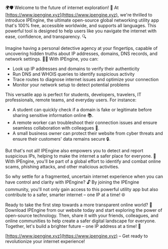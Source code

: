 🌍🛡️ Welcome to the future of internet exploration! 🚀 At [https://www.ipengine.xyz](https://www.ipengine.xyz), we're thrilled to introduce IPEngine, the ultimate open-source global networking utility app that's 100% free, accessible worldwide, and supports all languages. This powerful tool is designed to help users like you navigate the internet with ease, confidence, and transparency. 🔍

Imagine having a personal detective agency at your fingertips, capable of uncovering hidden truths about IP addresses, domains, DNS records, and network settings. 🕵️‍♀️ With IPEngine, you can:

* Look up IP addresses and domains to verify their authenticity
* Run DNS and WHOIS queries to identify suspicious activity
* Trace routes to diagnose internet issues and optimize your connection
* Monitor your network setup to detect potential problems

This versatile app is perfect for students, developers, travelers, IT professionals, remote teams, and everyday users. For instance:

* A student can quickly check if a domain is fake or legitimate before sharing sensitive information online 📚.
* A remote worker can troubleshoot their connection issues and ensure seamless collaboration with colleagues 💼.
* A small business owner can protect their website from cyber threats and ensure their customers' data remains secure 🔒.

But that's not all! IPEngine also empowers you to detect and report suspicious IPs, helping to make the internet a safer place for everyone. 🚨 With IPEngine, you'll be part of a global effort to identify and combat online scams, phishing attacks, and other malicious activities.

So why settle for a fragmented, uncertain internet experience when you can have control and clarity with IPEngine? 🔓 By joining the IPEngine community, you'll not only gain access to this powerful utility app but also contribute to a safer, smarter internet – one IP at a time! 🌐

Ready to take the first step towards a more transparent online world? 💪 Download IPEngine from our website today and start exploring the power of open-source technology. Then, share it with your friends, colleagues, and online communities to help create a safer digital landscape for everyone. Together, let's build a brighter future – one IP address at a time! 🌟

[https://www.ipengine.xyz](https://www.ipengine.xyz) – Get ready to revolutionize your internet experience!
